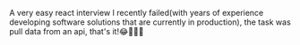A very easy react interview I recently failed(with years of experience developing software solutions that are currently in production), the task was pull data from an api, that's it!😂🤷🏽‍♂️
